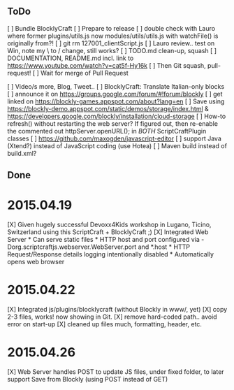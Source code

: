 ## ToDo

[ ] Bundle BlocklyCraft
[ ] Prepare to release
     [ ] double check with Lauro where former plugins/utils.js now modules/utils/utils.js with watchFile() is originally from?!
     [ ] git rm 127001_clientScript.js
     [ ] Lauro review.. test on Win, note my \ to / change, still works?
     [ ] TODO.md clean-up, squash
     [ ] DOCUMENTATION, README.md incl. link to https://www.youtube.com/watch?v=cat5f-Hy16k
     [ ] Then Git squash, pull-request!
     [ ] Wait for merge of Pull Request

[ ] Video/s more, Blog, Tweet..
[ ] BlocklyCraft: Translate Italian-only blocks
[ ] announce it on https://groups.google.com/forum/#!forum/blockly
[ ] get linked on https://blockly-games.appspot.com/about?lang=en
[ ] Save using https://blockly-demo.appspot.com/static/demos/storage/index.html & https://developers.google.com/blockly/installation/cloud-storage
[ ] How-to refresh() without restarting the web server? If figured out, then re-enable the commented out httpServer.openURL(); in *BOTH* ScriptCraftPlugin classes
[ ] https://github.com/maxogden/javascript-editor
[ ] support Java (Xtend?) instead of JavaScript coding (use Hotea)
[ ] Maven build instead of build.xml?


## Done

# 2015.04.19
[X] Given hugely successful Devoxx4Kids workshop in Lugano, Ticino, Switzerland using this ScriptCraft + BlocklyCraft ;)
[X] Integrated Web Server
      * Can serve static files
      * HTTP host and port configured via -Dorg.scriptcraftjs.webserver.WebServer.port and *.host
      * HTTP Request/Response details logging intentionally disabled
      * Automatically opens web browser

# 2015.04.22
[X] Integrated js/plugins/blocklycraft (without Blockly in www/, yet)
     [X] copy 2-3 files, works! now showing in Git.
     [X] remove hard-coded path.. avoid error on start-up
     [X] cleaned up files much, formatting, header, etc. 

# 2015.04.26
[X] Web Server handles POST to update JS files, under fixed folder, to later support Save from Blockly (using POST instead of GET)
